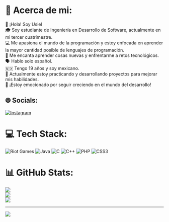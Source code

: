 # 💫 Acerca de mi:
👋 ¡Hola! Soy Usiel<br>🎓 Soy estudiante de Ingeniería en Desarrollo de Software, actualmente en mi tercer cuatrimestre.<br>💻 Me apasiona el mundo de la programación y estoy enfocada en aprender la mayor cantidad posible de lenguajes de programación.<br>🌱 Me encanta aprender cosas nuevas y enfrentarme a retos tecnológicos.<br>🗣️ Hablo solo español.<br>🇲🇽 Tengo 19 años y soy mexicano.<br>🔧 Actualmente estoy practicando y desarrollando proyectos para mejorar mis habilidades.<br>🚀 ¡Estoy emocionado por seguir creciendo en el mundo del desarrollo!


## 🌐 Socials:
[![Instagram](https://img.shields.io/badge/Instagram-%23E4405F.svg?logo=Instagram&logoColor=white)](https://instagram.com/curtzu-06) 

# 💻 Tech Stack:
![Riot Games](https://img.shields.io/badge/riotgames-D32936.svg?style=for-the-badge&logo=riotgames&logoColor=white) ![Java](https://img.shields.io/badge/java-%23ED8B00.svg?style=for-the-badge&logo=openjdk&logoColor=white) ![C](https://img.shields.io/badge/c-%2300599C.svg?style=for-the-badge&logo=c&logoColor=white) ![C++](https://img.shields.io/badge/c++-%2300599C.svg?style=for-the-badge&logo=c%2B%2B&logoColor=white) ![PHP](https://img.shields.io/badge/php-%23777BB4.svg?style=for-the-badge&logo=php&logoColor=white) ![CSS3](https://img.shields.io/badge/css3-%231572B6.svg?style=for-the-badge&logo=css3&logoColor=white)
# 📊 GitHub Stats:
![](https://github-readme-stats.vercel.app/api?username=Usiel-Curt&theme=gotham&hide_border=false&include_all_commits=false&count_private=false)<br/>
![](https://nirzak-streak-stats.vercel.app/?user=Usiel-Curt&theme=gotham&hide_border=false)<br/>
![](https://github-readme-stats.vercel.app/api/top-langs/?username=Usiel-Curt&theme=gotham&hide_border=false&include_all_commits=false&count_private=false&layout=compact)

---
[![](https://visitcount.itsvg.in/api?id=Usiel-Curt&icon=4&color=0)](https://visitcount.itsvg.in)

<!-- Proudly created with GPRM ( https://gprm.itsvg.in ) -->
